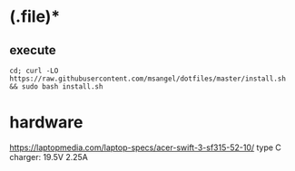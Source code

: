 # (\.file)*

## execute

`cd; curl -LO https://raw.githubusercontent.com/msangel/dotfiles/master/install.sh && sudo bash install.sh`


# hardware
https://laptopmedia.com/laptop-specs/acer-swift-3-sf315-52-10/
type C charger: 19.5V 2.25A
